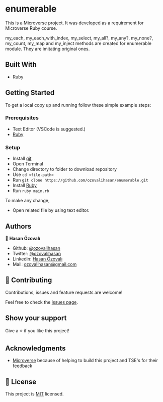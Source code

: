﻿# enumerable

This is a Microverse project. It was developed as a requirement for Microverse Ruby course.

my_each, my_each_with_index, my_select, my_all?, my_any?, my_none?, my_count, my_map and my_inject methods are created for enumerable module. They are imitating original ones.

## Built With

- Ruby

## Getting Started

To get a local copy up and running follow these simple example steps:

### Prerequisites

- Text Editor (VSCode is suggested.)
- [Ruby](https://ruby-doc.org/downloads/)

### Setup

- Install [git](https://git-scm.com/downloads)
- Open Terminal
- Change directory to folder to download repository
- Use `cd <file-path>`
- Run `git clone https://github.com/ozovalihasan/enumerable.git`
- Install [Ruby](https://ruby-doc.org/downloads/)
- Run `ruby main.rb`

To make any change,

- Open related file by using text editor.

## Authors

👤 **Hasan Özovalı**

- Github: [@ozovalihasan](https://github.com/ozovalihasan)
- Twitter: [@ozovalihasan](https://twitter.com/ozovalihasan)
- Linkedin: [Hasan Özovalı](https://www.linkedin.com/in/hasan-ozovali/)
- Mail: [ozovalihasan@gmail.com](ozovalihasan@gmail.com)

## 🤝 Contributing

Contributions, issues and feature requests are welcome!

Feel free to check the [issues page](https://github.com/ozovalihasan/enumerable/issues).

## Show your support

Give a ⭐️ if you like this project!

## Acknowledgments

- [Microverse](https://www.microverse.org/) because of helping to build this project and TSE's for their feedback

## 📝 License

This project is [MIT](lic.url) licensed.
